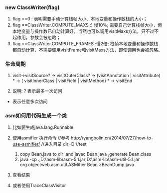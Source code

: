 ### new  ClassWriter(flag)

1. flag ==0 : 表明需要手动计算栈帧大小、本地变量和操作数栈的大小；
2. flag ==ClassWriter.COMPUTE_MAXS :) 慢10%; 需要自己计算栈帧大小，但本地变量与操作数已自动计算好，当然也可以调用visitMaxs方法，只不过不起作用，参数会被忽略；
3. flag ==ClassWriter.COMPUTE_FRAMES :慢2倍; 栈帧本地变量和操作数栈都自动计算，不需要调用visitFrame和visitMaxs方法，即使调用也会被忽略。

### 生命周期
1. visit->visitSource? -> visitOuterClass? -> (visitAnnotation | visitAttribute) *
 -> ( visitInnerClass | visitField | visitMethod) *
 -> visitEnd

2. 说明:
 ? 表示最多一次访问
 * 表示任意多次访问


### asm如何用代码生成一个类
1. 比如要生成java.lang.Runnable
2. 使用asmifier 执行命令
     //参考 http://yangbolin.cn/2014/07/27/how-to-use-asmifier/
     //进入目录 dir=D://test
     1. copy Bean.java to dir ,and  javac Bean.java ,generate Bean.class
     2.  java -cp  .;D:\asm-lib\asm-5.1.jar;D:\asm-lib\asm-util-5.1.jar org.objectweb.asm.util.ASMifier Bean >BeanDump.java


3. 查看结果
4. 或者使用TraceClassVisitor